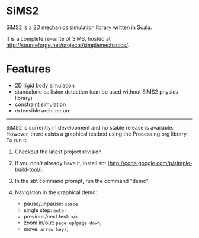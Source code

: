 # SiMS2 #
SiMS2 is a 2D mechanics simulation library written in Scala.

It is a complete re-write of SiMS, hosted at http://sourceforge.net/projects/simplemechanics/.

# Features #
  * 2D rigid body simulation
  * standalone collision detection (can be used without SiMS2 physics library)
  * constraint simulation
  * extensible architecture

---

SiMS2 is currently in development and no stable release is available.
However, there exists a graphical testbed using the Processing.org library. To run it: 

 1. Checkout the latest project revision.
 2. If you don't already have it, install sbt (http://code.google.com/p/simple-build-tool/).
 3. In the sbt command prompt, run the command "demo".
 4. Navigation in the graphical demo: 

     * pause/unpause: `space`
     * single step: `enter`
     * previous/next test: `<`/`>`
     * zoom in/out: `page up`/`page down`;
     * move: `arrow keys`;

